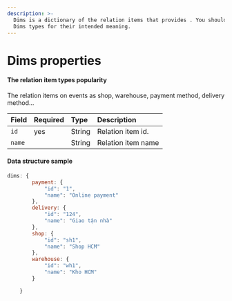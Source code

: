 ```yaml
---
description: >-
  Dims is a dictionary of the relation items that provides . You should only use
  Dims types for their intended meaning.
---
```


# Dims properties

####  The  relation item types popularity

The relation items on events as shop, warehouse, payment method, delivery method...

| **Field** | Required | **Type** | **Description** |
| :--- | :--- | :--- | :--- |
| `id` | yes | String | Relation item id.  |
| `name` |  | String | Relation item name |

#### Data structure sample

```javascript
dims: {
        payment: {
            "id": "1",
            "name": "Online payment"
        },
        delivery: {
            "id": "124",
            "name": "Giao tận nhà"
        },
        shop: {
            "id": "sh1",
            "name": "Shop HCM"
        },
        warehouse: {
            "id": "wh1",
            "name": "Kho HCM"
        }

    }
```


